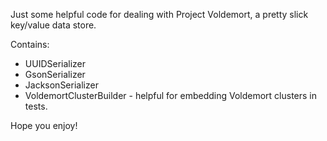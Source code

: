 Just some helpful code for dealing with Project Voldemort, a pretty slick key/value data store.

Contains:

  * UUIDSerializer
  * GsonSerializer
  * JacksonSerializer
  * VoldemortClusterBuilder - helpful for embedding Voldemort clusters in tests.

Hope you enjoy!

